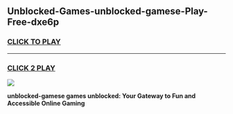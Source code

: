 
## Unblocked-Games-unblocked-gamese-Play-Free-dxe6p
<h3>
<a href="https://premium76.site?title=unblocked-gamese&ref=21A">CLICK TO PLAY</a></h3>
<hr>

<h3>
<a href="https://premium76.site?title=unblocked-gamese&ref=21A">CLICK 2 PLAY</a>
  
</h3>

<a href="https://premium76.site?title=unblocked-gamese&ref=21A"><img src="https://clearcache.store/games.png"></a>


**unblocked-gamese games unblocked: Your Gateway to Fun and Accessible Online Gaming**
